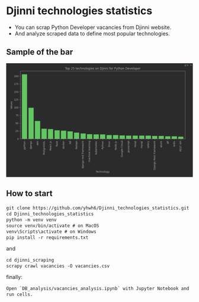# Djinni technologies statistics

* You can scrap Python Developer vacancies from Djinni website.
* And analyze scraped data to define most popular technologies.

## Sample of the bar

![Image](sample.png)

## How to start

```shell
git clone https://github.com/yhwh6/Djinni_technologies_statistics.git
cd Djinni_technologies_statistics
python -m venv venv
source venv/bin/activate # on MacOS
venv\Scripts\activate # on Windows
pip install -r requirements.txt
```

and

```shell
cd djinni_scraping
scrapy crawl vacancies -O vacancies.csv
```

finally:

```shell
Open `DB_analysis/vacancies_analysis.ipynb` with Jupyter Notebook and run cells.
```